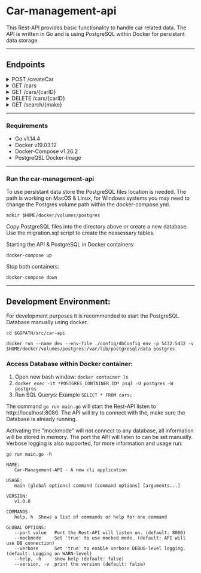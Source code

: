 # Car-management-api
This Rest-API provides basic functionality to handle car related data. The API is written in Go and is using PostgreSQL within Docker for persistant data storage.

---

## Endpoints
<details><summary>POST /createCar</summary>
<p>

#### Description:
Creates new car.

#### Parameters:
Content-Type: **application/json**
body *required

##### Model:
```json
{
    "model" : "string",
    "make": "string",
    "variant": "string"
}
```

##### Example Body:
```json
{
    "model" : "A45",
    "make": "Mercedes",
    "variant": "AMG"
}
```

##### Example Response Body:
```json
{
	"ID" : "0e03dda8-2c9a-4b19-958d-a96382587aee",  
    "model" : "A45",
    "make": "Mercedes",
    "variant": "AMG"
}
```
##### Responses:
- 200 OK
- 400 Bad Request
</p>
</details>




<details><summary>GET /cars</summary>
<p>

#### Description:
List all cars.

#### Parameters:
Content-Type: **application/json**

##### Example Response Body:
```json
[{
	"ID" : "0e03dda8-2c9a-4b19-958d-a96382587aee",  
    "model" : "A45",
    "make": "Mercedes",
    "variant": "AMG"
}
{
	"ID" : "63581320-83c4-4cdf-bee0-407b3579cb71",  
    "model" : "Model S",
    "make": "Tesla",
    "variant": "Sport"
}]
```
##### Responses:
- 200 OK
</p>
</details>




<details><summary>GET /cars/{carID}</summary>
<p>

#### Description:
Return one specific car.

#### Parameters:
Content-Type: **application/json**
path: {carID} *required
Note: carID has to be [RFC4122](https://tools.ietf.org/html/rfc4122) compliant.

##### Example Request:

`curl --location --request GET 'http://localhost:8080/cars/8ac3fc27-26a2-4fab-95d7-b6add7dcbfbf'`
##### Example Response:
```json
{
	"ID" : "63581320-83c4-4cdf-bee0-407b3579cb71",  
    "model" : "Model S",
    "make": "Tesla",
    "variant": "Sport"
}
```
##### Responses:
- 200 OK
- 400 Bad Request
- 404 Not Found
</p>
</details>




<details><summary>DELETE /cars/{carID}</summary>
<p>

#### Description:
Delete one specific car.

#### Parameters:
Content-Type: **application/json**
path: {carID} *required
Note: carID has to be [RFC4122](https://tools.ietf.org/html/rfc4122) compliant.

##### Example Request:

`curl --location --request DELETE 'http://localhost:8080/cars/8ac3fc27-26a2-4fab-95d7-b6add7dcbfbf'`

##### Responses:
- 204 No Content
- 400 Bad Request
- 404 Not Found
</p>
</details>




<details><summary>GET /search/{make}</summary>
<p>

#### Description:
Return all cars matching the given make.

#### Parameters:
Content-Type: **application/json**
path: {make} *required

##### Example Response Body:
```json
[{
	"ID" : "0e03dda8-2c9a-4b19-958d-a96382587aee",  
    "model" : "A45",
    "make": "Mercedes",
    "variant": "AMG"
}
{
	"ID" : "63581320-83c4-4cdf-bee0-407b3579cb71",  
    "model" : "B-Class",
    "make": "Mercedes",
    "variant": "Comfort"
}]
```
##### Responses:
- 200 OK
</p>
</details>

---
### Requirements
- Go v1.14.4
- Docker v19.03.12
- Docker-Compose v1.26.2
- PostgreQSL Docker-Image

---

### Run the car-management-api
To use persistant data store the PostgreSQL files location is needed. The path is working on MacOS & Linux, for Windows systems you may need to change the Postgres volume path within the docker-compose.yml. 

```
mdkir $HOME/docker/volumes/postgres
```

Copy PostgreSQL files into the directory above or create a new database. Use the migration.sql script to create the nessessary tables. 

Starting the API & PostgreSQL in Docker containers:
```
docker-compose up
```

Stop both containers:
```
docker-compose down
```

---

## Development Environment: 
For development purposes it is recommended to start the PostgreSQL Database manually using docker.

```
cd $GOPATH/src/car-api

docker run --name dev --env-file ./config/dbConfig env -p 5432:5432 -v $HOME/docker/volumes/postgres:/var/lib/postgresql/data postgres 
```


### Access Database within Docker container: 
1. Open new bash window: `docker container ls`
2. `docker exec -it *POSTGRES_CONTAINER_ID* psql -U postgres -W postgres`
3. Run SQL Querys: Example `SELECT * FROM cars;`


The command `go run main.go` will start the Rest-API listen to http://localhost:8080. The API will try to connect with the, make sure the Database is already running.

Activating the "mockmode" will not connect to any database, all information will be stored in memory. The port the API will listen to can be set manually. Verbose logging is also supported, for more information and usage run:

 `go run main.go -h`

```
NAME:
   Car-Management-API - A new cli application

USAGE:
   main [global options] command [command options] [arguments...]

VERSION:
   v1.0.0

COMMANDS:
   help, h  Shows a list of commands or help for one command

GLOBAL OPTIONS:
   --port value   Port the Rest-API will listen on. (default: 8080)
   --mockmode     Set 'true' to use mocked mode. (default: API will use DB connection)
   --verbose      Set 'true' to enable verbose DEBUG-level logging. (default: Logging on WARN-level)
   --help, -h     show help (default: false)
   --version, -v  print the version (default: false)
 ```